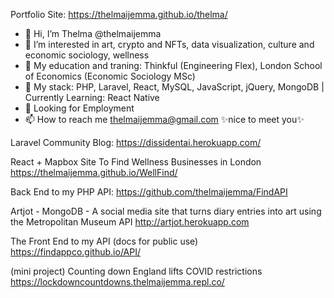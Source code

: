 Portfolio Site: https://thelmaijemma.github.io/thelma/
- 👋 Hi, I’m Thelma @thelmaijemma
- 👀 I’m interested in art, crypto and NFTs, data visualization, culture and economic sociology, wellness
- 🌱 My education and traning: Thinkful (Engineering Flex), London School of Economics (Economic Sociology MSc) 
- 🌱 My stack: PHP, Laravel, React, MySQL, JavaScript, jQuery, MongoDB | Currently Learning: React Native
- 💞️ Looking for Employment
- 📫 How to reach me thelmaijemma@gmail.com
 ✨nice to meet you✨

Laravel Community Blog: https://dissidentai.herokuapp.com/

React + Mapbox Site To Find Wellness Businesses in London https://thelmaijemma.github.io/WellFind/

Back End to my PHP API: https://github.com/thelmaijemma/FindAPI

Artjot - MongoDB - A social media site that turns diary entries into art using the Metropolitan Museum API http://artjot.herokuapp.com

The Front End to my API (docs for public use) https://findappco.github.io/API/

(mini project) Counting down England lifts COVID restrictions https://lockdowncountdowns.thelmaijemma.repl.co/
